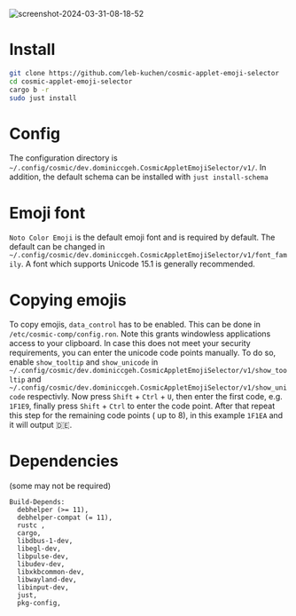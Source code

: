 ![screenshot-2024-03-31-08-18-52](https://github.com/leb-kuchen/cosmic-applet-emoji-selector/assets/102472435/496eae10-a889-46c4-b802-08c0aa4df078)

# Install 
```sh
git clone https://github.com/leb-kuchen/cosmic-applet-emoji-selector
cd cosmic-applet-emoji-selector
cargo b -r
sudo just install
```

# Config
The configuration directory is `~/.config/cosmic/dev.dominiccgeh.CosmicAppletEmojiSelector/v1/`.
In addition, the default schema can be installed with `just install-schema`

# Emoji font
`Noto Color Emoji` is the default emoji font and is required by default. 
The default can be changed in `~/.config/cosmic/dev.dominiccgeh.CosmicAppletEmojiSelector/v1/font_family`.
A font which supports Unicode 15.1 is generally recommended.

# Copying emojis
To copy emojis, `data_control` has to be enabled. This can be done in `/etc/cosmic-comp/config.ron`. 
Note this grants windowless applications access to your clipboard. 
In case this does not meet your security requirements, you can enter the unicode code points manually.
To do so, enable `show_tooltip` and `show_unicode` in `~/.config/cosmic/dev.dominiccgeh.CosmicAppletEmojiSelector/v1/show_tooltip` and
`~/.config/cosmic/dev.dominiccgeh.CosmicAppletEmojiSelector/v1/show_unicode` respectivly.
Now press `Shift` + `Ctrl` + `U`, then enter the first code, e.g. `1F1E9`, finally press `Shift` + `Ctrl` to enter the code point. 
After that repeat this step for the remaining code points ( up to 8), in this example `1F1EA` and it will output 🇩🇪. 

# Dependencies
(some may not be required)
```
Build-Depends:
  debhelper (>= 11),
  debhelper-compat (= 11),
  rustc ,
  cargo,
  libdbus-1-dev,
  libegl-dev,
  libpulse-dev,
  libudev-dev,
  libxkbcommon-dev,
  libwayland-dev,
  libinput-dev,
  just,
  pkg-config,
```
